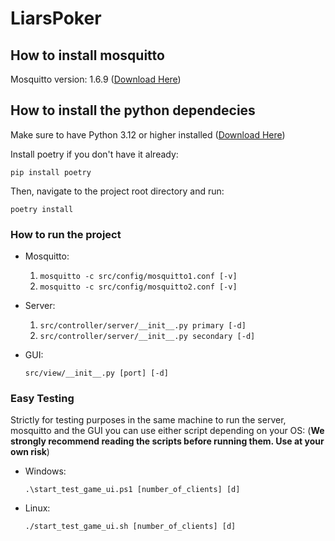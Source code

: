 # LiarsPoker

## How to install mosquitto

Mosquitto version: 1.6.9 ([Download Here](https://mosquitto.org/files/binary))

## How to install the python dependecies

Make sure to have Python 3.12 or higher installed ([Download Here](https://www.python.org/downloads/))

Install poetry if you don't have it already:

`pip install poetry`

Then, navigate to the project root directory and run:

`poetry install`

### How to run the project

* Mosquitto: 
    1. `mosquitto -c src/config/mosquitto1.conf [-v]`
    2. `mosquitto -c src/config/mosquitto2.conf [-v]`
* Server: 
    1. `src/controller/server/__init__.py primary [-d]`
    2. `src/controller/server/__init__.py secondary [-d]`
* GUI: 

    `src/view/__init__.py [port] [-d]`

### Easy Testing

Strictly for testing purposes in the same machine 
to run the server, mosquitto and the GUI you can use either script depending on your OS:
(**We strongly recommend reading the scripts before running them. Use at your own risk**)
* Windows: 
    
    `.\start_test_game_ui.ps1 [number_of_clients] [d]`
* Linux: 
    
    `./start_test_game_ui.sh [number_of_clients] [d]`
